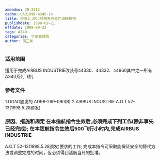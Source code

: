```yaml
---
amendno: 39-2312
cadno: CAD1998-A340-14
title: 检查2,3和4号旅客应急门滑梯机构
publishdate: 1998-09-21
effdate: 1998-09-22
tags: A340
categories: 华东管理局
author: 何正华
---
```


### 适用范围 
适用于完成AIRBUS INDUSTRIE改装号44330、44332、44860其中之一所有A340系列飞机

### 参考文件
1.DGAC颁发的 AD98-269-090(B) 
    2.AIRBUS INDUSTRIE A.O.T 52-13(1998.5.28颁发) 


### 原因、措施和规定 在本适航指令生效后,必须完成下列工作(除非事先已经完成);     在本适航指令生效后500飞行小时内,完成AIRBUS INDUSTRIE 
A.O.T 52-13(1998.5.28颁发)要求的工作; 
    完成本指令可采取能保证安全的替代方法或调整完成的时间，但必须得到适航当局的批准。
